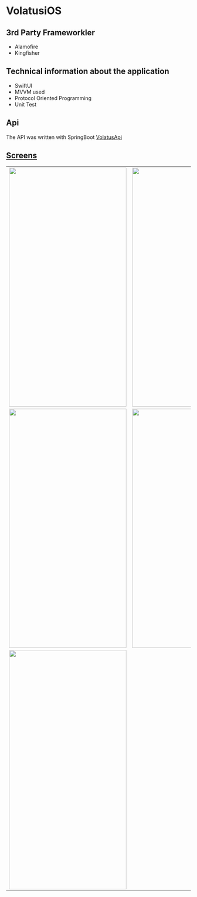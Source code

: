 # VolatusiOS


## 3rd Party Frameworkler
<ul>
  <li>Alamofire</li>
  <li>Kingfisher</li>
</ul>  

## Technical information about the application
<ul>
  <li>SwiftUI</li>
  <li>MVVM used</li>
  <li>Protocol Oriented Programming</li>
  <li>Unit Test</li>
  
</ul>  

## Api
The API was written with SpringBoot
<a href="https://github.com/engingulek/VolatusApi"> VolatusApi


## Screens

 <table style"float:right;">
 <tr>
   <td> <image width="320" height="650" src = "https://github.com/user-attachments/assets/15c60adc-c923-42d0-abc0-b4c9906cf8c5"> </td>
<td> <image width="320" height="650" src = "https://github.com/user-attachments/assets/d1e201e9-1e05-4995-88c0-7a014e017fa9"> </td>
<td> <image width="320" height="650" src = "https://github.com/user-attachments/assets/3e83641e-a1c2-498d-b71e-f3b855784ac4"> </td>

 </tr>

 <tr>
   <td> <image width="320" height="650" src = "https://github.com/user-attachments/assets/b57e1180-13c8-4ab7-bbb7-b42ec8ba2dc6"> </td>
     <td> <image width="320" height="650" src = "https://github.com/user-attachments/assets/db078f12-d4b6-4d32-91f2-c3f3af93494d"> </td>
       <td> <image width="320" height="650" src = "https://github.com/user-attachments/assets/25895519-d6fc-4e29-a5e0-7aa6dd9081b0"> </td>
 </tr>

 <tr>
   <td> <image width="320" height="650" src = "https://github.com/user-attachments/assets/864fa33c-af12-4843-bdee-f951f88525bd"> </td>
    
 </tr>





 </table>
